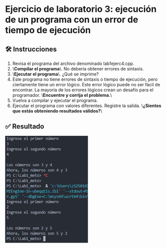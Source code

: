 # Ejercicio de laboratorio 3: ejecución de un programa con un error de tiempo de ejecución

## 🛠️ Instrucciones

1. Revisa el programa del archivo denominado lab1ejerc4.cpp.
2. \\**Compilar el programa**\\. No debería obtener errores de sintaxis.
3. \\**Ejecutar el programa**\\. ¿Qué se imprime?
4. Este programa no tiene errores de sintaxis o tiempo de ejecución, pero ciertamente tiene un error lógico. Este error lógico puede no ser fácil de encontrar. La mayoría de los errores lógicos crean un desafío para el programador. \\**Encuentre y corrija el problema.**\\
5. Vuelva a compilar y ejecutar el programa.
6. Ejecutar el programa con valores diferentes. Registre la salida. \\**¿Sientes que estás obteniendo resultados válidos?**\\

## ✅ Resultado

![alt text](resultado4.png)
